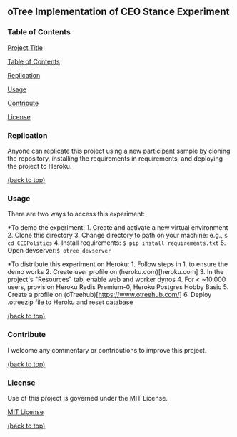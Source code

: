 ## oTree Implementation of CEO Stance Experiment

### Table of Contents

[Project Title](#otree-implementation-of-ceo-stance-experiment)

[Table of Contents](#table-of-contents)

[Replication](#Replication)

[Usage](#usage)

[Contribute](#contribute)

[License](#license)


### Replication

Anyone can replicate this project using a new participant sample by cloning the repository, installing the requirements in requirements, and deploying the project to Heroku.

[(back to top)](#political-stance-tweets-project)

### Usage

There are two ways to access this experiment:

*To demo the experiment:
    1. Create and activate a new virtual environment
    2. Clone this directory
    3. Change directory to path on your machine: e.g., ```$ cd CEOPolitics```
    4. Install requirements: ```$ pip install requirements.txt```
    5. Open devserver:```$ otree devserver```

*To distribute this experiment on Heroku:
    1. Follow steps in 1. to ensure the demo works
    2. Create user profile on (heroku.com)[heroku.com]
    3. In the project's "Resources" tab, enable web and worker dynos
    4. For < ~10,000 users, provision Heroku Redis Premium-0, Heroku Postgres Hobby Basic
    5. Create a profile on (oTreehub)[https://www.otreehub.com/]
    6. Deploy .otreezip file to Heroku and reset database
  

[(back to top)](#political-stance-tweets-project)

### Contribute

I welcome any commentary or contributions to improve this project.

[(back to top)](#political-stance-tweets-project)

### License
Use of this project is governed under the MIT License.

[MIT License](https://opensource.org/licenses/MIT)

[(back to top)](#political-stance-tweets-project)
